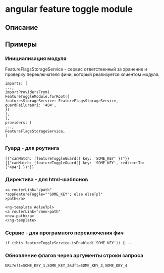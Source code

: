 # angular feature toggle module
## Описание

## Примеры
### Инициализация модуля
FeatureFlagsStorageService - сервис ответственный за хранение и проверку переключателя фичи, который реализуется клиентом модуля.
```
imports: [
...,
importProvidersFrom(
FeatureToggleModule.forRoot({
featuresStorageService: FeatureFlagsStorageService,
guardFailureUri: '404',
})
),
],
providers: [
...,
FeatureFlagsStorageService,
]
```

### Гуард - для роутинга
```
{{"canMatch: [featureToggleGuard({ key: 'SOME_KEY' })"}}
{{"canMatch: [featureToggleGuard({ key: 'SOME_KEY', redirectTo: ['404'] })"}}
```

### Директива - для html-шаблонов
```
<a routerLink="/path"
*appFeatureToggle="'SOME_KEY'; else elseTpl"
>path</a>

<ng-template #elseTpl>
<a routerLink="/new-path"
>new-path</a>
</ng-template>
```

### Сервис - для програмного переключения фич
```
if (this.featureToggleService.isEnabled('SOME_KEY')) {...
```

### Обновление флагов через аргументы строки запроса
```
URL?eft=SOME_KEY_1,SOME_KEY_2&dft=SOME_KEY_3,SOME_KEY_4
```
